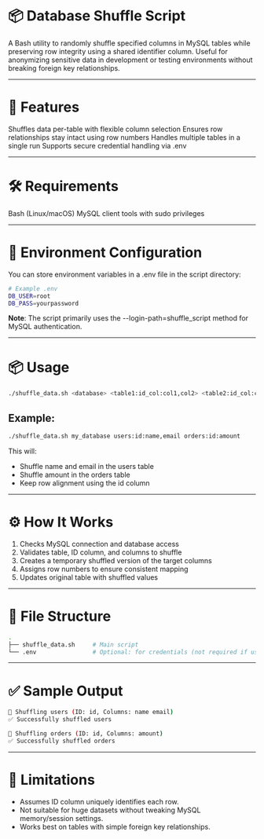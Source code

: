 # 📦 Database Shuffle Script  
A Bash utility to randomly shuffle specified columns in MySQL tables while preserving row integrity using a shared identifier column.
Useful for anonymizing sensitive data in development or testing environments without breaking foreign key relationships.

---

# 🚀 Features
Shuffles data per-table with flexible column selection
Ensures row relationships stay intact using row numbers
Handles multiple tables in a single run
Supports secure credential handling via .env

---

# 🛠️ Requirements
Bash (Linux/macOS)
MySQL client tools with sudo privileges

---

# 🔐 Environment Configuration
You can store environment variables in a .env file in the script directory:
```bash
# Example .env
DB_USER=root
DB_PASS=yourpassword
```
**Note**: The script primarily uses the --login-path=shuffle_script method for MySQL authentication.

---

# 📦 Usage
```bash
./shuffle_data.sh <database> <table1:id_col:col1,col2> <table2:id_col:col3>
```
## Example:
```bash
./shuffle_data.sh my_database users:id:name,email orders:id:amount
```
This will:
- Shuffle name and email in the users table
- Shuffle amount in the orders table
- Keep row alignment using the id column

---

# ⚙️ How It Works
1. Checks MySQL connection and database access
2. Validates table, ID column, and columns to shuffle
3. Creates a temporary shuffled version of the target columns
4. Assigns row numbers to ensure consistent mapping
5. Updates original table with shuffled values

---
# 📂 File Structure
```bash
.
├── shuffle_data.sh     # Main script
└── .env                # Optional: for credentials (not required if using ~/.mylogin.cnf)
```
---
# ✅ Sample Output
```bash
🔄 Shuffling users (ID: id, Columns: name email)
✅ Successfully shuffled users

🔄 Shuffling orders (ID: id, Columns: amount)
✅ Successfully shuffled orders
```
---

# 🚧 Limitations
* Assumes ID column uniquely identifies each row.
* Not suitable for huge datasets without tweaking MySQL memory/session settings.
* Works best on tables with simple foreign key relationships.



